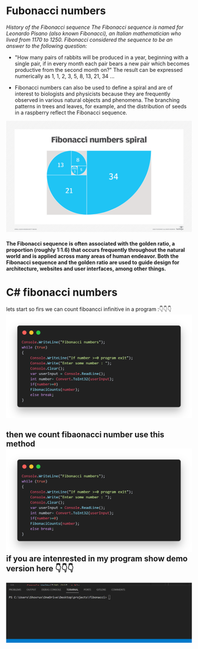 # Fubonacci numbers 
_History of the Fibonacci sequence
The Fibonacci sequence is named for Leonardo Pisano (also known Fibonacci), an Italian mathematician who lived from 1170 to 1250. Fibonacci considered the sequence to be an answer to the following question:_
* "How many pairs of rabbits will be produced in a year, beginning with a single pair, if in every month each pair bears a new pair which becomes productive from the second month on?" The result can be expressed numerically as 1, 1, 2, 3, 5, 8, 13, 21, 34 ...

* Fibonacci numbers can also be used to define a spiral and are of interest to biologists and physicists because they are frequently observed in various natural objects and phenomena. The branching patterns in trees and leaves, for example, and the distribution of seeds in a raspberry reflect the Fibonacci sequence.

![](/Screenshot/fibonacci.png)
#### The Fibonacci sequence is often associated with the golden ratio, a proportion (roughly 1:1.6) that occurs frequently throughout the natural world and is applied across many areas of human endeavor. Both the Fibonacci sequence and the golden ratio are used to guide design for architecture, websites and user interfaces, among other things.
 # C# fibonacci numbers
 lets start
  so firs we can count fiboancci infinitive in a program :👇👇👇
![](/Screenshot/code.png)

then we count fibaonacci number use this method
![](/Screenshot/code1.png)
 if you are intenrested in my program show demo version here 👇👇👇
 -----------------------------------------------------------------------------
  ![](/Screenshot/demo.gif)
 
